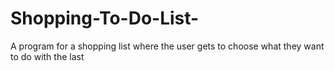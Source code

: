 # Shopping-To-Do-List-
A program for a shopping list where the user gets to choose what they want to do with the last
